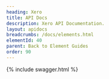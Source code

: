 ```yaml
---
heading: Xero
title: API Docs
description: Xero API Documentation.
layout: apidocs
breadcrumbs: /docs/elements.html
elementId: 40
parent: Back to Element Guides
order: 90
---
```


{% include swagger.html %}

